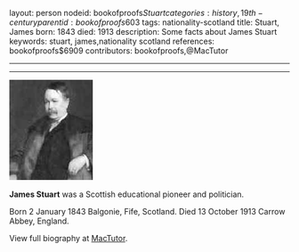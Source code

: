 layout: person
nodeid: bookofproofs$Stuart
categories: history,19th-century
parentid: bookofproofs$603
tags: nationality-scotland
title: Stuart, James
born: 1843
died: 1913
description: Some facts about James Stuart
keywords: stuart, james,nationality scotland
references: bookofproofs$6909
contributors: bookofproofs,@MacTutor

---


---

![Stuart.jpg](https://github.com/bookofproofs/bookofproofs.github.io/blob/main/_sources/_assets/images/portraits/Stuart.jpg?raw=true)

**James Stuart** was a Scottish educational pioneer and politician.

Born 2 January 1843 Balgonie, Fife, Scotland. Died 13 October 1913 Carrow Abbey, England.


View full biography at [MacTutor](https://mathshistory.st-andrews.ac.uk/Biographies/Stuart/).
